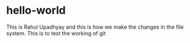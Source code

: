 # hello-world
This is Rahul Upadhyay and this is how we make the changes in the file system.
This is to test the working of git
